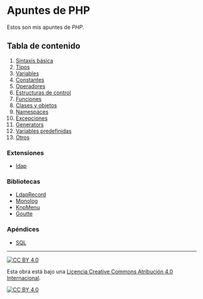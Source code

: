 # Apuntes de PHP

Estos son mis apuntes de *PHP*.

## Tabla de contenido

1. [Sintaxis básica](capitulos/01-sintaxis-basica.md)
2. [Tipos](capitulos/02-tipos.md)
3. [Variables](capitulos/03-variables.md)
4. [Constantes](capitulos/04-constantes.md)
5. [Operadores](capitulos/05-operadores.md)
6. [Estructuras de control](capitulos/06-estructuras-control.md)
7. [Funciones](capitulos/07-funciones.md)
8. [Clases y objetos](capitulos/08-clases-objetos.md)
9. [Namespaces](capitulos/09-namespaces.md)
10. [Excepciones](capitulos/10-excepciones.md)
11. [Generators](capitulos/11-generators.md)
12. [Variables predefinidas](capitulos/12-variables-predefinidas.md)
13. [Otros](capitulos/13-otros.md)

### Extensiones

- [ldap](capitulos/ext-ldap.md)

### Bibliotecas

- [LdapRecord](capitulos/lib-ldaprecord.md)
- [Monolog](capitulos/lib-monolog.md)
- [KnpMenu](capitulos/lib-knpmenu.md)
- [Goutte](capitulos/lib-goutte.md)


### Apéndices

- [SQL](capitulos/ap-sql.md)

---

[![CC BY 4.0][cc-by-shield]][cc-by]

Esta obra está bajo una
[Licencia Creative Commons Atribución 4.0 Internacional][cc-by].

[![CC BY 4.0][cc-by-image]][cc-by]

[cc-by]: https://creativecommons.org/licenses/by/4.0/deed.es
[cc-by-image]: https://i.creativecommons.org/l/by/4.0/88x31.png
[cc-by-shield]: https://img.shields.io/badge/License-CC%20BY%204.0-lightgrey.svg
